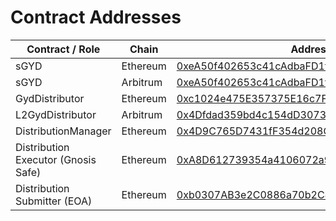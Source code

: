 # Contract Addresses

<table><thead><tr><th width="271">Contract / Role</th><th width="145">Chain</th><th>Address</th></tr></thead><tbody><tr><td>sGYD</td><td>Ethereum</td><td><a href="https://etherscan.io/address/0xeA50f402653c41cAdbaFD1f788341dB7B7F37816">0xeA50f402653c41cAdbaFD1f788341dB7B7F37816</a></td></tr><tr><td>sGYD</td><td>Arbitrum</td><td><a href="https://arbiscan.io/address/0xeA50f402653c41cAdbaFD1f788341dB7B7F37816">0xeA50f402653c41cAdbaFD1f788341dB7B7F37816</a></td></tr><tr><td>GydDistributor</td><td>Ethereum</td><td><a href="https://etherscan.io/address/0xc1024e475E357375E16c7F86fE46cbc6fFB0561D">0xc1024e475E357375E16c7F86fE46cbc6fFB0561D</a></td></tr><tr><td>L2GydDistributor</td><td>Arbitrum</td><td><a href="https://arbiscan.io/address/0x4Dfdad359bd4c154dD307350582C4bff636Ba299">0x4Dfdad359bd4c154dD307350582C4bff636Ba299</a></td></tr><tr><td>DistributionManager</td><td>Ethereum</td><td><a href="https://etherscan.io/address/0x4D9C765D7431fF354d208CF9A37e7186180e6586">0x4D9C765D7431fF354d208CF9A37e7186180e6586</a></td></tr><tr><td>Distribution Executor (Gnosis Safe)</td><td>Ethereum</td><td><a href="https://etherscan.io/address/0xA8D612739354a4106072a91aA4Ca1458E1b5f9e9">0xA8D612739354a4106072a91aA4Ca1458E1b5f9e9</a></td></tr><tr><td>Distribution Submitter (EOA)</td><td>Ethereum</td><td><a href="https://etherscan.io/address/0xb0307AB3e2C0886a70b2C84897Bca7Ee9b237a50">0xb0307AB3e2C0886a70b2C84897Bca7Ee9b237a50</a></td></tr></tbody></table>
